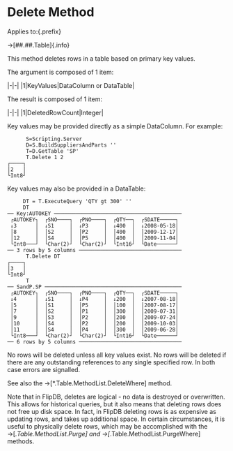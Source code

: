# Delete Method

Applies to:{.prefix}

→[##.##.Table]{.info}

This method deletes rows in a table based on primary key values.

The argument is composed of 1 item:

|-|-|
|1|KeyValues|DataColumn or DataTable|

The result is composed of 1 item:

|-|-|
|1|DeletedRowCount|Integer|

Key values may be provided directly as a simple DataColumn. For example:

~~~
      S=Scripting.Server
      D=S.BuildSuppliersAndParts ''
      T=D.GetTable 'SP'
      T.Delete 1 2
┌────┐
│2   │
└Int8┘
~~~

Key values may also be provided in a DataTable:

~~~
     DT = T.ExecuteQuery 'QTY gt 300' ''
     DT
── Key:AUTOKEY ─────────────────────────────────────────
 ┌AUTOKEY┐  ┌SNO────┐  ┌PNO────┐  ┌QTY──┐  ┌SDATE─────┐
 ↓3      │  ↓S1     │  ↓P3     │  ↓400  │  ↓2008-05-18│
 │8      │  │S2     │  │P2     │  │400  │  │2009-12-17│
 │12     │  │S4     │  │P5     │  │400  │  │2009-11-04│
 └Int8───┘  └Char(2)┘  └Char(2)┘  └Int16┘  └Date──────┘
── 3 rows by 5 columns ─────────────────────────────────
      T.Delete DT
┌────┐
│3   │
└Int8┘
      T
── SandP.SP ────────────────────────────────────────────
 ┌AUTOKEY┐  ┌SNO────┐  ┌PNO────┐  ┌QTY──┐  ┌SDATE─────┐
 ↓4      │  ↓S1     │  ↓P4     │  ↓200  │  ↓2007-08-18│
 │5      │  │S1     │  │P5     │  │100  │  │2007-08-17│
 │7      │  │S2     │  │P1     │  │300  │  │2009-07-31│
 │9      │  │S3     │  │P2     │  │200  │  │2009-07-24│
 │10     │  │S4     │  │P2     │  │200  │  │2009-10-03│
 │11     │  │S4     │  │P4     │  │300  │  │2009-06-28│
 └Int8───┘  └Char(2)┘  └Char(2)┘  └Int16┘  └Date──────┘
── 6 rows by 5 columns ─────────────────────────────────
~~~

No rows will be deleted unless all key values exist. No rows will be deleted if there are any
outstanding references to any single specified row. In both case errors are signalled.

See also the →[*.Table.MethodList.DeleteWhere] method.

Note that in FlipDB, deletes are logical - no data is destroyed or overwritten. This allows for
historical queries, but it also means that deleting rows does not free up disk space. In fact, in
FlipDB deleting rows is as expensive as updating rows, and takes up additional space. In certain
circumstances, it is useful to physically delete rows, which may be accomplished with the
→[*.Table.MethodList.Purge] and →[*.Table.MethodList.PurgeWhere] methods.

